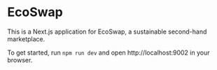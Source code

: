 # EcoSwap

This is a Next.js application for EcoSwap, a sustainable second-hand marketplace.

To get started, run `npm run dev` and open http://localhost:9002 in your browser.
